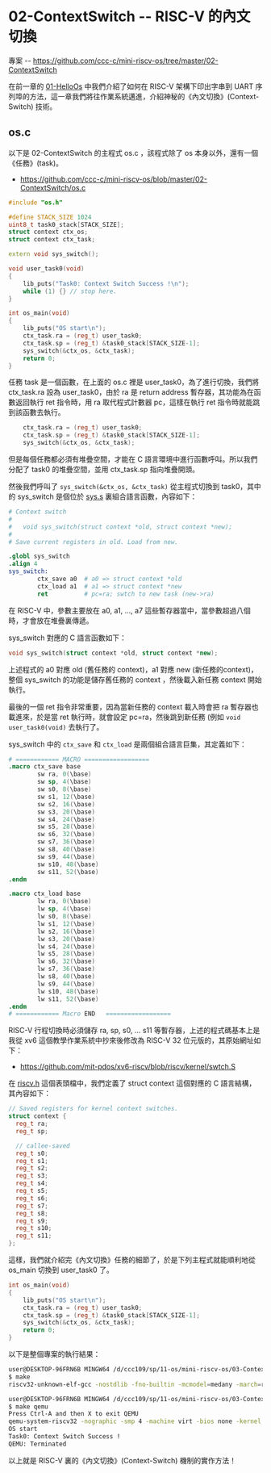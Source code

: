 # 02-ContextSwitch -- RISC-V 的內文切換

專案 -- https://github.com/ccc-c/mini-riscv-os/tree/master/02-ContextSwitch

在前一章的 [01-HelloOs](01-HelloOs.md) 中我們介紹了如何在 RISC-V 架構下印出字串到 UART 序列埠的方法，這一章我們將往作業系統邁進，介紹神秘的《內文切換》(Context-Switch) 技術。

## os.c

以下是 02-ContextSwitch 的主程式 os.c ，該程式除了 os 本身以外，還有一個《任務》(task)。

* https://github.com/ccc-c/mini-riscv-os/blob/master/02-ContextSwitch/os.c

```cpp
#include "os.h"

#define STACK_SIZE 1024
uint8_t task0_stack[STACK_SIZE];
struct context ctx_os;
struct context ctx_task;

extern void sys_switch();

void user_task0(void)
{
	lib_puts("Task0: Context Switch Success !\n");
	while (1) {} // stop here.
}

int os_main(void)
{
	lib_puts("OS start\n");
	ctx_task.ra = (reg_t) user_task0;
	ctx_task.sp = (reg_t) &task0_stack[STACK_SIZE-1];
	sys_switch(&ctx_os, &ctx_task);
	return 0;
}
```

任務 task 是一個函數，在上面的 os.c 裡是 user_task0，為了進行切換，我們將 ctx_task.ra 設為 user_task0，由於 ra 是 return address 暫存器，其功能為在函數返回執行 ret 指令時，用 ra 取代程式計數器 pc，這樣在執行 ret 指令時就能跳到該函數去執行。

```cpp
	ctx_task.ra = (reg_t) user_task0;
	ctx_task.sp = (reg_t) &task0_stack[STACK_SIZE-1];
	sys_switch(&ctx_os, &ctx_task);
```

但是每個任務都必須有堆疊空間，才能在 C 語言環境中進行函數呼叫。所以我們分配了 task0 的堆疊空間，並用 ctx_task.sp 指向堆疊開頭。

然後我們呼叫了 `sys_switch(&ctx_os, &ctx_task)` 從主程式切換到 task0，其中的 sys_switch 是個位於 [sys.s](https://github.com/ccc-c/mini-riscv-os/blob/master/02-ContextSwitch/sys.s) 裏組合語言函數，內容如下：

```s
# Context switch
#
#   void sys_switch(struct context *old, struct context *new);
# 
# Save current registers in old. Load from new.

.globl sys_switch
.align 4
sys_switch:
        ctx_save a0  # a0 => struct context *old
        ctx_load a1  # a1 => struct context *new
        ret          # pc=ra; swtch to new task (new->ra)
```

在 RISC-V 中，參數主要放在 a0, a1, ..., a7 這些暫存器當中，當參數超過八個時，才會放在堆疊裏傳遞。

sys_switch 對應的 C 語言函數如下：

```cpp
void sys_switch(struct context *old, struct context *new);
```

上述程式的 a0 對應 old (舊任務的 context)，a1 對應 new (新任務的context)，整個 sys_switch 的功能是儲存舊任務的 context ，然後載入新任務 context 開始執行。

最後的一個 ret 指令非常重要，因為當新任務的 context 載入時會把 ra 暫存器也載進來，於是當 ret 執行時，就會設定 pc=ra，然後跳到新任務 (例如 `void user_task0(void)` 去執行了。

sys_switch 中的 `ctx_save` 和 `ctx_load` 是兩個組合語言巨集，其定義如下：

```s
# ============ MACRO ==================
.macro ctx_save base
        sw ra, 0(\base)
        sw sp, 4(\base)
        sw s0, 8(\base)
        sw s1, 12(\base)
        sw s2, 16(\base)
        sw s3, 20(\base)
        sw s4, 24(\base)
        sw s5, 28(\base)
        sw s6, 32(\base)
        sw s7, 36(\base)
        sw s8, 40(\base)
        sw s9, 44(\base)
        sw s10, 48(\base)
        sw s11, 52(\base)
.endm

.macro ctx_load base
        lw ra, 0(\base)
        lw sp, 4(\base)
        lw s0, 8(\base)
        lw s1, 12(\base)
        lw s2, 16(\base)
        lw s3, 20(\base)
        lw s4, 24(\base)
        lw s5, 28(\base)
        lw s6, 32(\base)
        lw s7, 36(\base)
        lw s8, 40(\base)
        lw s9, 44(\base)
        lw s10, 48(\base)
        lw s11, 52(\base)
.endm
# ============ Macro END   ==================
```

RISC-V 行程切換時必須儲存 ra, sp, s0, ... s11 等暫存器，上述的程式碼基本上是我從 xv6 這個教學作業系統中抄來後修改為 RISC-V 32 位元版的，其原始網址如下：

* https://github.com/mit-pdos/xv6-riscv/blob/riscv/kernel/swtch.S

在 [riscv.h](https://github.com/ccc-c/mini-riscv-os/blob/master/02-ContextSwitch/riscv.h) 這個表頭檔中，我們定義了 struct context 這個對應的 C 語言結構，其內容如下：

```cpp
// Saved registers for kernel context switches.
struct context {
  reg_t ra;
  reg_t sp;

  // callee-saved
  reg_t s0;
  reg_t s1;
  reg_t s2;
  reg_t s3;
  reg_t s4;
  reg_t s5;
  reg_t s6;
  reg_t s7;
  reg_t s8;
  reg_t s9;
  reg_t s10;
  reg_t s11;
};
```

這樣，我們就介紹完《內文切換》任務的細節了，於是下列主程式就能順利地從 os_main 切換到 user_task0 了。

```cpp
int os_main(void)
{
	lib_puts("OS start\n");
	ctx_task.ra = (reg_t) user_task0;
	ctx_task.sp = (reg_t) &task0_stack[STACK_SIZE-1];
	sys_switch(&ctx_os, &ctx_task);
	return 0;
}
```

以下是整個專案的執行結果：

```sh
user@DESKTOP-96FRN6B MINGW64 /d/ccc109/sp/11-os/mini-riscv-os/03-ContextSwitch (master)    
$ make 
riscv32-unknown-elf-gcc -nostdlib -fno-builtin -mcmodel=medany -march=rv32ima -mabi=ilp32 -T os.ld -o os.elf start.s sys.s lib.c os.c

user@DESKTOP-96FRN6B MINGW64 /d/ccc109/sp/11-os/mini-riscv-os/03-ContextSwitch (master)    
$ make qemu
Press Ctrl-A and then X to exit QEMU
qemu-system-riscv32 -nographic -smp 4 -machine virt -bios none -kernel os.elf
OS start
Task0: Context Switch Success !
QEMU: Terminated
```

以上就是 RISC-V 裏的《內文切換》(Context-Switch) 機制的實作方法！
